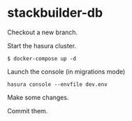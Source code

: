 # stackbuilder-db

Checkout a new branch.

Start the hasura cluster.

```shell
$ docker-compose up -d
```

Launch the console (in migrations mode)

```shell
hasura console --envfile dev.env
```

Make some changes.

Commit them.
